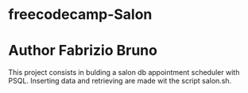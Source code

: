 # freecodecamp-Salon
# Author Fabrizio Bruno 
This project consists in bulding a salon db appointment scheduler with PSQL. Inserting data and retrieving are made wit the script salon.sh.
